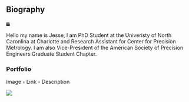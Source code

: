 ## Biography

<img src="Headshot_Italy.jpg" alt="Headshot" style="height: 10px; width:10px;"/>

Hello my name is Jesse, I am PhD Student at the Univeristy of North Caronlina at Charlotte and Research Assistant for Center for Precision Metrology. I am also Vice-President of the American Society of Precision Engineers Graduate Student Chapter. 


### Portfolio

Image - Link - Description




<!--
A div with an id of 'slideshow' contains five images, the first of which is shown and the others are hidden using a display style of none. Using Javascript, create a simple slideshow that cycles through the images, displaying each image for three seconds at a time, looping back to the first image when the end is reached. You cannot use jQuery or any other library.
-->
<body>
<div id="slideshow">
	<img src="http://placehold.it/300x200&text=foo1.jpg">
	<img src="http://placehold.it/300x200&text=foo2.jpg" style="display: none">
	<img src="http://placehold.it/300x200&text=foo3.jpg" style="display: none">
	<img src="http://placehold.it/300x200&text=foo4.jpg" style="display: none">
	<img src="http://placehold.it/300x200&text=foo5.jpg" style="display: none">
</div>
<script>
var slideshow = document.getElementById('slideshow');
var slides = slideshow.getElementsByTagName('img');
var idx = 0;
function changeSlide() {
	slides[idx].style.display = 'none';
	idx = (idx + 1) % slides.length;
	slides[idx].style.display = 'block';
}
setInterval(changeSlide, 3000);
</script>
</body>










































<!--

ALL OF THIS IS COMMENTED OUT!!!


### Markdown

Markdown is a lightweight and easy-to-use syntax for styling your writing. It includes conventions for

```markdown
Syntax highlighted code block

# Header 1
## Header 2
### Header 3

- Bulleted
- List

1. Numbered
2. List

**Bold** and _Italic_ and `Code` text

[Link](url) and ![Image](src)

```


For more details see [GitHub Flavored Markdown](https://guides.github.com/features/mastering-markdown/).

### Jekyll Themes

Your Pages site will use the layout and styles from the Jekyll theme you have selected in your [repository settings](https://github.com/Jesse-Redford/Jesse-Redford.github.io/settings/pages). The name of this theme is saved in the Jekyll `_config.yml` configuration file.

### Support or Contact

Having trouble with Pages? Check out our [documentation](https://docs.github.com/categories/github-pages-basics/) or [contact support](https://support.github.com/contact) and we’ll help you sort it out.

-->

